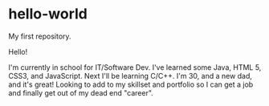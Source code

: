 # hello-world
My first repository.

Hello!

I'm currently in school for IT/Software Dev. I've learned some Java, HTML 5, CSS3, and JavaScript. Next I'll be learning C/C++. I'm 30, and a new dad, and it's great! Looking to add to my skillset and portfolio so I can get a job and finally get out of my dead end "career".

